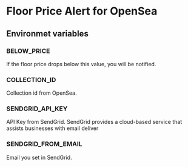 # Floor Price Alert for OpenSea

## Environmet variables

### BELOW_PRICE
If the floor price drops below this value, you will be notified.

### COLLECTION_ID
Collection id from OpenSea.

### SENDGRID_API_KEY
API Key from SendGrid. SendGrid provides a cloud-based service that assists businesses with email deliver

### SENDGRID_FROM_EMAIL
Email you set in SendGrid.